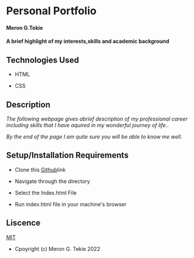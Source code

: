 # Personal Portfolio

#### Meron G.Tekie

#### A brief highlight of my interests,skills and academic background

## Technologies Used

- HTML

- CSS

## Description

_The following webpage gives abrief description of my professional career including skills that I have aquired in my wonderful journey of life.._

_By the end of the page I am quite sure you will be able to know me well._

## Setup/Installation Requirements

- Clone this [Github](https://github.com/MeronTekie/Personal-Portfolio.git)link

- Navigate through the directory

- Select the Index.html File

- Run index.html file in your machine's browser

## Liscence

[MIT](https://opensource.org/licenses/MIT)

- Cpoyright (c) Meron G. Tekie 2022
